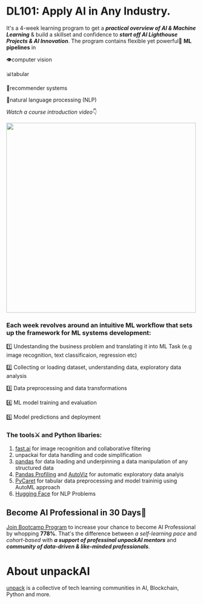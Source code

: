 # DL101: Apply AI in Any Industry.

It's a 4-week learning program to get a ***practical overview of AI & Machine Learning*** & build a skillset and confidence to ***start off AI Lighthouse Projects & AI Innovation***. The program contains flexible yet powerful💪 **ML pipelines** in

👁computer vision

📊tabular

🎯recommender systems

🎤natural language processing (NLP)

*Watch a course introduction video*👇

[<img src="https://github.com/unpackAI/DL101/raw/main/images/Video%20Introduction.png" width="500"/>](https://www.youtube.com/watch?v=IXZiwIhc3bY)

### Each week revolves around an intuitive ML workflow that sets up the framework for ML systems development:

1️⃣ Undestanding the business problem and translating it into ML Task (e.g image recognition, text classificaion, regression etc)

2️⃣ Collecting or loading dataset, understanding data, exploratory data analysis

3️⃣ Data preprocessing and data transformations

4️⃣ ML model training and evaluation

5️⃣ Model predictions and deployment

### The tools⚔ and Python libaries:

1. [fast.ai](https://github.com/fastai/fastai) for image recognition and collaborative filtering
2. unpackai for data handling and code simplification
3. [pandas](https://pandas.pydata.org/) for data loading and underpinning a data manipulation of any structured data
4. [Pandas Profiling](https://pandas-profiling.ydata.ai/docs/master/index.html) and [AutoViz](https://github.com/AutoViML/AutoViz) for automatic exploratory data analyis
5. [PyCaret](https://pycaret.org/) for tabular data preprocessing and model traininig using AutoML approach
6. [Hugging Face](https://huggingface.co/) for NLP Problems

## Become AI Professional in 30 Days🚀 

[Join Bootcamp Program](https://unpackai.com/bootcamps/ai-and-machine-learning-skill/practical101/) to increase your chance to become AI Professional by whopping **778%**. That's the difference between *a self-learning pace* and *cohort-based* with ***a support of professinal unpackAI mentors*** and ***community of data-driven & like-minded professionals***.

# About unpackAI

[unpack](https://unpackai.com/) is a collective of tech learning communities in AI, Blockchain, Python and more.

